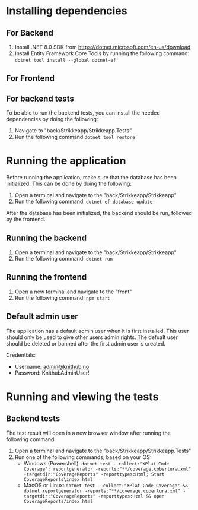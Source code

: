# Installing dependencies
## For Backend
1. Install .NET 8.0 SDK from https://dotnet.microsoft.com/en-us/download
2. Install Entity Framework Core Tools by running the following command: `dotnet tool install --global dotnet-ef`

## For Frontend

## For backend tests
To be able to run the backend tests, you can install the needed dependencies by doing the following:
1. Navigate to "back/Strikkeapp/Strikkeapp.Tests"
2. Run the following command `dotnet tool restore`

# Running the application
Before running the application, make sure that the database has been initialized. This can be done by doing the following:
1. Open a terminal and navigate to the "back/Strikkeapp/Strikkeapp"
2. Run the following command: `dotnet ef database update`

After the database has been initialized, the backend should be run, followed by the frontend.

## Running the backend
1. Open a terminal and navigate to the "back/Strikkeapp/Strikkeapp"
2. Run the following command: `dotnet run`

## Running the frontend
1. Open a new terminal and navigate to the "front"
2. Run the following command: `npm start`


## Default admin user
The application has a default admin user when it is first installed. This user should only be used to give other users admin rights. The defualt user should be deleted or banned after the first admin user is created.

Credentials:
- Username: admin@knithub.no
- Password: KnithubAdminUser!

# Running and viewing the tests

## Backend tests
The test result will open in a new browser window after running the following command:
1. Open a terminal and navigate to the "back/Strikkeapp/Strikkeapp.Tests"
2. Run one of the following commands, based on your OS:
   - Windows (Powershell): `dotnet test --collect:"XPlat Code Coverage"; reportgenerator -reports:"**/coverage.cobertura.xml" -targetdir:"CoverageReports" -reporttypes:Html; Start CoverageReports\index.html`
    - MacOS or Linux: `dotnet test --collect:"XPlat Code Coverage" && dotnet reportgenerator -reports:"**/coverage.cobertura.xml" -targetdir:"CoverageReports" -reporttypes:Html && open CoverageReports/index.html`